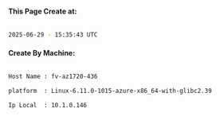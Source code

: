 
   
#### This Page Create at:

```bash

2025-06-29 - 15:35:43 UTC

```

#### Create By Machine:

```bash

Host Name : fv-az1720-436

platform  : Linux-6.11.0-1015-azure-x86_64-with-glibc2.39

Ip Local  : 10.1.0.146

```

